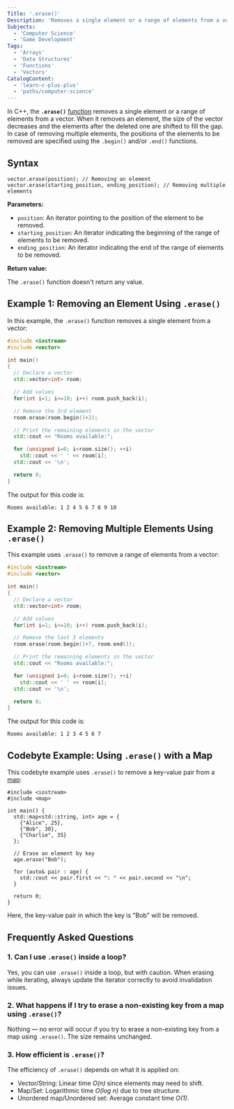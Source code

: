 ```yaml
---
Title: '.erase()'
Description: 'Removes a single element or a range of elements from a vector.'
Subjects:
  - 'Computer Science'
  - 'Game Development'
Tags:
  - 'Arrays'
  - 'Data Structures'
  - 'Functions'
  - 'Vectors'
CatalogContent:
  - 'learn-c-plus-plus'
  - 'paths/computer-science'
---
```


In C++, the **`.erase()`** [function](https://www.codecademy.com/resources/docs/cpp/functions) removes a single element or a range of elements from a vector. When it removes an element, the size of the vector decreases and the elements after the deleted one are shifted to fill the gap. In case of removing multiple elements, the positions of the elements to be removed are specified using the `.begin()` and/or `.end()` functions.

## Syntax

```pseudo
vector.erase(position); // Removing an element
vector.erase(starting_position, ending_position); // Removing multiple elements
```

**Parameters:**

- `position`: An iterator pointing to the position of the element to be removed.
- `starting_position`: An iterator indicating the beginning of the range of elements to be removed.
- `ending_position`: An iterator indicating the end of the range of elements to be removed.

**Return value:**

The `.erase()` function doesn't return any value.

## Example 1: Removing an Element Using `.erase()`

In this example, the `.erase()` function removes a single element from a vector:

```cpp
#include <iostream>
#include <vector>

int main()
{
  // Declare a vector
  std::vector<int> room;

  // Add values
  for(int i=1; i<=10; i++) room.push_back(i);

  // Remove the 3rd element
  room.erase(room.begin()+2);

  // Print the remaining elements in the vector
  std::cout << "Rooms available:";

  for (unsigned i=0; i<room.size(); ++i)
    std::cout << ' ' << room[i];
  std::cout << '\n';

  return 0;
}
```

The output for this code is:

```shell
Rooms available: 1 2 4 5 6 7 8 9 10
```

## Example 2: Removing Multiple Elements Using `.erase()`

This example uses `.erase()` to remove a range of elements from a vector:

```cpp
#include <iostream>
#include <vector>

int main()
{
  // Declare a vector
  std::vector<int> room;

  // Add values
  for(int i=1; i<=10; i++) room.push_back(i);

  // Remove the last 3 elements
  room.erase(room.begin()+7, room.end());

  // Print the remaining elements in the vector
  std::cout << "Rooms available:";

  for (unsigned i=0; i<room.size(); ++i)
    std::cout << ' ' << room[i];
  std::cout << '\n';

  return 0;
}
```

The output for this code is:

```shell
Rooms available: 1 2 3 4 5 6 7
```

## Codebyte Example: Using `.erase()` with a Map

This codebyte example uses `.erase()` to remove a key-value pair from a [map](https://www.codecademy.com/resources/docs/cpp/maps):

```codebyte/cpp
#include <iostream>
#include <map>

int main() {
  std::map<std::string, int> age = {
    {"Alice", 25},
    {"Bob", 30},
    {"Charlie", 35}
  };

  // Erase an element by key
  age.erase("Bob");

  for (auto& pair : age) {
    std::cout << pair.first << ": " << pair.second << "\n";
  }

  return 0;
}
```

Here, the key-value pair in which the key is "Bob" will be removed.

## Frequently Asked Questions

### 1. Can I use `.erase()` inside a loop?

Yes, you can use `.erase()` inside a loop, but with caution. When erasing while iterating, always update the iterator correctly to avoid invalidation issues.

### 2. What happens if I try to erase a non-existing key from a map using `.erase()`?

Nothing — no error will occur if you try to erase a non-existing key from a map using `.erase()`. The size remains unchanged.

### 3. How efficient is `.erase()`?

The efficiency of `.erase()` depends on what it is applied on:

- Vector/String: Linear time _O(n)_ since elements may need to shift.
- Map/Set: Logarithmic time _O(log n)_ due to tree structure.
- Unordered map/Unordered set: Average constant time _O(1)_.
